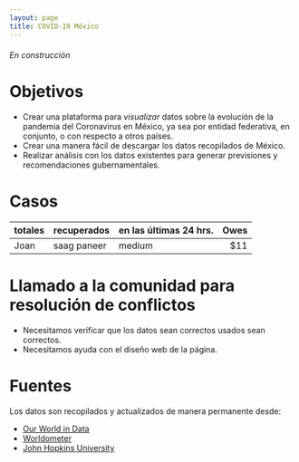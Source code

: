 ```yaml
---
layout: page
title: COVID-19 México
---
```

###### En construcción

# Objetivos

- Crear una plataforma para _visualizar_ datos sobre la evolución de la pandemia del Coronavirus en México, ya sea por entidad federativa, en conjunto, o con respecto a otros países.
- Crear una manera fácil de descargar los datos recopilados de México. 
- Realizar análisis con los datos existentes para generar previsiones y recomendaciones gubernamentales.

# Casos

totales | recuperados | en las últimas 24 hrs.      | Owes
------- | ---------------- | ---------- | ---------:
Joan  | saag paneer | medium | $11


# Llamado a la comunidad para resolución de conflictos

- Necesitamos verificar que los datos sean correctos usados sean correctos. 
- Necesitamos ayuda con el diseño web de la página. 

# Fuentes

Los datos son recopilados y actualizados de manera permanente desde:
- [Our World in Data](https://www.worldometers.info/coronavirus/#countries)
- [Worldometer](https://www.worldometers.info/coronavirus/#countries)
- [John Hopkins University](https://github.com/CSSEGISandData/COVID-19)
